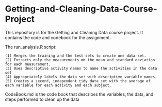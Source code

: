 # Getting-and-Cleaning-Data-Course-Project

This repository is for the Getting and Cleaning Data course project. It contains the code and codebook for the assignment.

The run_analysis.R script: 

    (1) Merges the training and the test sets to create one data set.
    (2) Extracts only the measurements on the mean and standard deviation for each measurement.
    (3) Uses descriptive activity names to name the activities in the data set
    (4) Appropriately labels the data set with descriptive variable names.
    (5) Creates a second, independent tidy data set with the average of each variable for each activity and each subject.

CodeBook.md is the code book that describes the variables, the data, and steps performed to clean up the data
